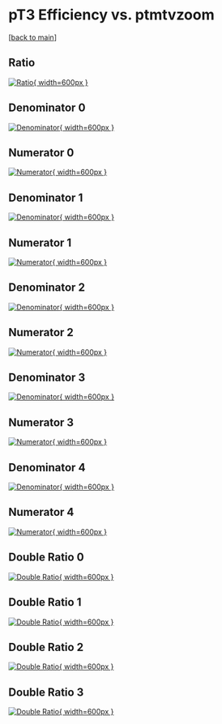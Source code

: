 # pT3 Efficiency vs. ptmtvzoom

[[back to main](./)]



## Ratio

[![Ratio](../mtv/var/pT3_vtr_11_0_eff_ptmtvzoom.png){ width=600px }](../mtv/var/pT3_vtr_11_0_eff_ptmtvzoom.pdf)

## Denominator 0

[![Denominator](../mtv/den/pT3_vtr_11_0_eff_ptmtvzoom_den0.png){ width=600px }](../mtv/den/pT3_vtr_11_0_eff_ptmtvzoom_den0.pdf)

## Numerator 0

[![Numerator](../mtv/num/pT3_vtr_11_0_eff_ptmtvzoom_num0.png){ width=600px }](../mtv/num/pT3_vtr_11_0_eff_ptmtvzoom_num0.pdf)

## Denominator 1

[![Denominator](../mtv/den/pT3_vtr_11_0_eff_ptmtvzoom_den1.png){ width=600px }](../mtv/den/pT3_vtr_11_0_eff_ptmtvzoom_den1.pdf)

## Numerator 1

[![Numerator](../mtv/num/pT3_vtr_11_0_eff_ptmtvzoom_num1.png){ width=600px }](../mtv/num/pT3_vtr_11_0_eff_ptmtvzoom_num1.pdf)

## Denominator 2

[![Denominator](../mtv/den/pT3_vtr_11_0_eff_ptmtvzoom_den2.png){ width=600px }](../mtv/den/pT3_vtr_11_0_eff_ptmtvzoom_den2.pdf)

## Numerator 2

[![Numerator](../mtv/num/pT3_vtr_11_0_eff_ptmtvzoom_num2.png){ width=600px }](../mtv/num/pT3_vtr_11_0_eff_ptmtvzoom_num2.pdf)

## Denominator 3

[![Denominator](../mtv/den/pT3_vtr_11_0_eff_ptmtvzoom_den3.png){ width=600px }](../mtv/den/pT3_vtr_11_0_eff_ptmtvzoom_den3.pdf)

## Numerator 3

[![Numerator](../mtv/num/pT3_vtr_11_0_eff_ptmtvzoom_num3.png){ width=600px }](../mtv/num/pT3_vtr_11_0_eff_ptmtvzoom_num3.pdf)

## Denominator 4

[![Denominator](../mtv/den/pT3_vtr_11_0_eff_ptmtvzoom_den4.png){ width=600px }](../mtv/den/pT3_vtr_11_0_eff_ptmtvzoom_den4.pdf)

## Numerator 4

[![Numerator](../mtv/num/pT3_vtr_11_0_eff_ptmtvzoom_num4.png){ width=600px }](../mtv/num/pT3_vtr_11_0_eff_ptmtvzoom_num4.pdf)

## Double Ratio 0

[![Double Ratio](../mtv/ratio/pT3_vtr_11_0_eff_ptmtvzoom_ratio0.png){ width=600px }](../mtv/ratio/pT3_vtr_11_0_eff_ptmtvzoom_ratio0.pdf)

## Double Ratio 1

[![Double Ratio](../mtv/ratio/pT3_vtr_11_0_eff_ptmtvzoom_ratio1.png){ width=600px }](../mtv/ratio/pT3_vtr_11_0_eff_ptmtvzoom_ratio1.pdf)

## Double Ratio 2

[![Double Ratio](../mtv/ratio/pT3_vtr_11_0_eff_ptmtvzoom_ratio2.png){ width=600px }](../mtv/ratio/pT3_vtr_11_0_eff_ptmtvzoom_ratio2.pdf)

## Double Ratio 3

[![Double Ratio](../mtv/ratio/pT3_vtr_11_0_eff_ptmtvzoom_ratio3.png){ width=600px }](../mtv/ratio/pT3_vtr_11_0_eff_ptmtvzoom_ratio3.pdf)

